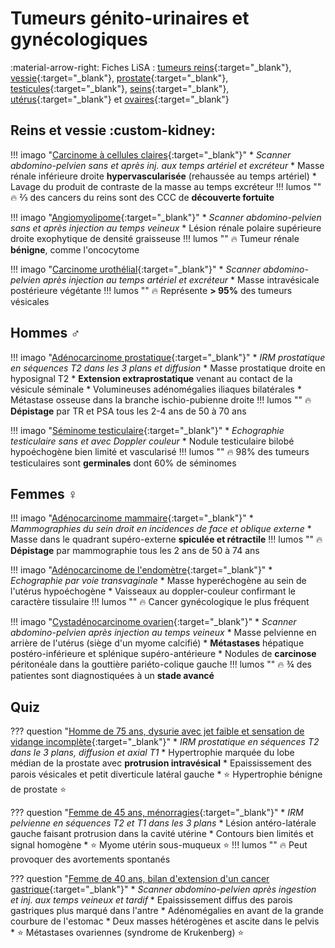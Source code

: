 # Tumeurs génito-urinaires et gynécologiques

:material-arrow-right: Fiches LiSA : [tumeurs reins](https://livret.uness.fr/lisa/Tumeurs_du_rein_de_l%E2%80%99adulte){:target="_blank"}, [vessie](https://livret.uness.fr/lisa/Tumeurs_v%C3%A9sicales){:target="_blank"}, [prostate](https://livret.uness.fr/lisa/Tumeurs_de_la_prostate){:target="_blank"}, [testicules](https://livret.uness.fr/lisa/Tumeurs_du_testicule){:target="_blank"}, [seins](https://livret.uness.fr/lisa/Tumeurs_du_sein){:target="_blank"}, [utérus](https://livret.uness.fr/lisa/Tumeurs_du_col_ut%C3%A9rin,_tumeur_du_corps_ut%C3%A9rin){:target="_blank"} et [ovaires](https://livret.uness.fr/lisa/Tumeurs_de_l%E2%80%99ovaire){:target="_blank"}

## Reins et vessie :custom-kidney:

!!! imago "[Carcinome à cellules claires](https://radiopaedia.org/cases/181152/studies/144755){:target="_blank"}"
    * _Scanner abdomino-pelvien sans et après inj. aux temps artériel et excréteur_
    * Masse rénale inférieure droite **hypervascularisée** (rehaussée au temps artériel)
    * Lavage du produit de contraste de la masse au temps excréteur
    !!! lumos ""
        :fire: ⅔ des cancers du reins sont des CCC de **découverte fortuite**

!!! imago "[Angiomyolipome](https://radiopaedia.org/cases/88552/studies/105227){:target="_blank"}"
    * _Scanner abdomino-pelvien sans et après injection au temps veineux_
    * Lésion rénale polaire supérieure droite exophytique de densité graisseuse
    !!! lumos ""
        :fire: Tumeur rénale **bénigne**, comme l'oncocytome

!!! imago "[Carcinome urothélial](https://radiopaedia.org/cases/85674/studies/101455){:target="_blank"}"
    * _Scanner abdomino-pelvien après injection au temps artériel et excréteur_
    * Masse intravésicale postérieure végétante 
    !!! lumos ""
        :fire: Représente **> 95%** des tumeurs vésicales

## Hommes :male_sign:

!!! imago "[Adénocarcinome prostatique](https://radiopaedia.org/cases/77857/studies/90143){:target="_blank"}"
    * _IRM prostatique en séquences T2 dans les 3 plans et diffusion_
    * Masse prostatique droite en hyposignal T2
    * **Extension extraprostatique** venant au contact de la vésicule séminale
    * Volumineuses adénomégalies iliaques bilatérales
    * Métastase osseuse dans la branche ischio-pubienne droite
    !!! lumos ""
        :fire: **Dépistage** par TR et PSA tous les 2-4 ans de 50 à 70 ans

!!! imago "[Séminome testiculaire](https://radiopaedia.org/cases/99886/studies/121735){:target="_blank"}"
    * _Echographie testiculaire sans et avec Doppler couleur_
    * Nodule testiculaire bilobé hypoéchogène bien limité et vascularisé
    !!! lumos ""
        :fire: 98% des tumeurs testiculaires sont **germinales** dont 60% de séminomes


## Femmes :female_sign:

!!! imago "[Adénocarcinome mammaire](https://radiopaedia.org/cases/185818/studies/147888){:target="_blank"}"
    * _Mammographies du sein droit en incidences de face et oblique externe_
    * Masse dans le quadrant supéro-externe **spiculée et rétractile**
    !!! lumos ""
        :fire: **Dépistage** par mammographie tous les 2 ans de 50 à 74 ans

!!! imago "[Adénocarcinome de l'endomètre](https://radiopaedia.org/cases/53104/studies/59067){:target="_blank"}"
    * _Echographie par voie transvaginale_
    * Masse hyperéchogène au sein de l'utérus hypoéchogène
    * Vaisseaux au doppler-couleur confirmant le caractère tissulaire
    !!! lumos ""
        :fire: Cancer gynécologique le plus fréquent

!!! imago "[Cystadénocarcinome ovarien](https://radiopaedia.org/cases/86567/studies/102653?lang=gb#images){:target="_blank"}"
    * _Scanner abdomino-pelvien après injection au temps veineux_
    * Masse pelvienne en arrière de l'utérus (siège d'un myome calcifié)
    * **Métastases** hépatique postéro-inférieure et splénique supéro-antérieure
    * Nodules de **carcinose** péritonéale dans la gouttière pariéto-colique gauche
    !!! lumos ""
        :fire: ¾ des patientes sont diagnostiquées à un **stade avancé**


## Quiz

??? question "[Homme de 75 ans, dysurie avec jet faible et sensation de vidange incomplète](https://radiopaedia.org/cases/82760/studies/97007){:target="_blank"}"
    * _IRM prostatique en séquences T2 dans le 3 plans, diffusion et axial T1_
    * Hypertrophie marquée du lobe médian de la prostate avec **protrusion intravésical**
    * Epaississement des parois vésicales et petit diverticule latéral gauche
    * :star: Hypertrophie bénigne de prostate :star:

??? question "[Femme de 45 ans, ménorragies](https://radiopaedia.org/cases/159288/studies/130549){:target="_blank"}"
    * _IRM pelvienne en séquences T2 et T1 dans les 3 plans_
    * Lésion antéro-latérale gauche faisant protrusion dans la cavité utérine
    * Contours bien limités et signal homogène
    * :star: Myome utérin sous-muqueux :star:
    !!! lumos ""
        :fire: Peut provoquer des avortements spontanés

??? question "[Femme de 40 ans, bilan d'extension d'un cancer gastrique](https://radiopaedia.org/cases/63068/studies/71546?lang=gb){:target="_blank"}"
    * _Scanner abdomino-pelvien après ingestion et inj. aux temps veineux et tardif_
    * Epaississement diffus des parois gastriques plus marqué dans l'antre
    * Adénomégalies en avant de la grande courbure de l'estomac
    * Deux masses hétérogènes et ascite dans le pelvis
    * :star: Métastases ovariennes (syndrome de Krukenberg) :star: